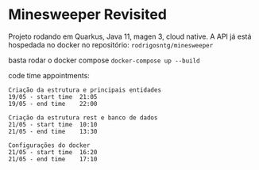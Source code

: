 # Minesweeper Revisited

Projeto rodando em Quarkus, Java 11, magen 3, cloud native.
A API já está hospedada no docker no repositório: `rodrigosntg/minesweeper`


basta rodar o docker compose
`docker-compose up --build`
  


code time appointments:  


    Criação da estrutura e principais entidades
    19/05 - start time  21:05
    19/05 - end time    22:00
    
    Criação da estrutura rest e banco de dados
    21/05 - start time  10:10
    21/05 - end time    13:30

    Configurações do docker
    21/05 - start time  16:20
    21/05 - end time    17:10
